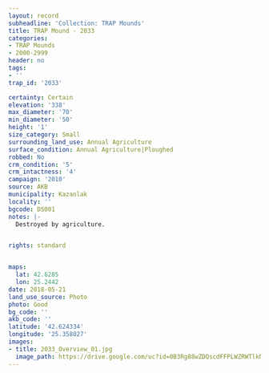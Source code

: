 ```yaml
---
layout: record
subheadline: 'Collection: TRAP Mounds'
title: TRAP Mound - 2033
categories:
- TRAP Mounds
- 2000-2999
header: no
tags:
- ''
trap_id: '2033'

certainty: Certain
elevation: '338'
max_diameter: '70'
min_diameter: '50'
height: '1'
size_category: Small
surrounding_land_use: Annual Agriculture
surface_condition: Annual Agriculture|Ploughed
robbed: No
crm_condition: '5'
crm_intactness: '4'
campaign: '2010'
source: AKB
municipality: Kazanlak
locality: ''
bgcode: DS001
notes: |-
  Destroyed by agriculture.


rights: standard


maps:
  lat: 42.6285
  lon: 25.2442
date: 2018-05-21
land_use_source: Photo
photo: Good
bg_code: ''
akb_code: ''
latitude: '42.624334'
longitude: '25.358027'
images:
- title: 2033_Overview_01.jpg
  image_path: https://drive.google.com/uc?id=0B3Rg88wZDQscdFFPLWZRWTlkNUk
---
```


